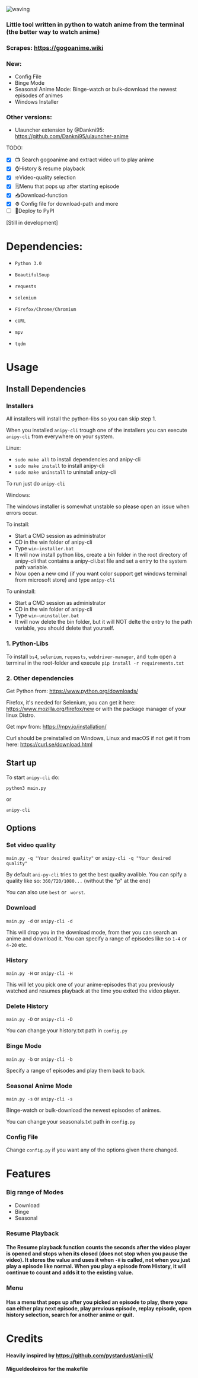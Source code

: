 
![waving](https://capsule-render.vercel.app/api?type=waving&height=200&text=sdaqo/anipy-cli&fontAlign=60&fontAlignY=40&color=021224&fontColor=b0b8b2&animation=fadeIn)

### Little tool written in python to watch anime from the terminal (the better way to watch anime)
### Scrapes: https://gogoanime.wiki

### New: 
- Config File
- Binge Mode
- Seasonal Anime Mode: Binge-watch or bulk-download the newest episodes of animes
- Windows Installer

### Other versions:
- Ulauncher extension by @Dankni95: 
https://github.com/Dankni95/ulauncher-anime 

TODO:
- [x] 📺 Search gogoanime and extract video url to play anime 
- [x] ⌚History & resume playback 
- [x] ❇️Video-quality selection 
- [x] 🗒️Menu that pops up after starting episode 
- [x] 📥Download-function
- [x] ⚙ Config file for download-path and more
- [ ] 🚀Deploy to PyPI

[Still in development]

# Dependencies:
- `Python 3.0`

- `BeautifulSoup`

- `requests`

- `selenium`

- `Firefox/Chrome/Chromium`

- `cURL`

- `mpv`

- `tqdm`
 

# Usage

## Install Dependencies

### Installers
All installers will install the python-libs so you can skip step 1. 

When you installed `anipy-cli` trough one of the installers you can execute `anipy-cli` from everywhere on your system.

Linux:

- `sudo make all` to install dependencies and anipy-cli
- `sudo make install` to install anipy-cli
- `sudo make uninstall` to uninstall anipy-cli

To run just do `anipy-cli` 

Windows: 

The windows installer is somewhat unstable so please open an issue when errors occur.

To install:
- Start a CMD session as administrator
- CD in the win folder of anipy-cli
- Type `win-installer.bat`
- It will now install python libs, create a bin folder in the root directory of anipy-cli that contains a anipy-cli.bat file and set a entry to the system path variable.
- Now open a new cmd (if you want color support get windows terminal from microsoft store) and type `anipy-cli`

To uninstall:
- Start a CMD session as administrator
- CD in the win folder of anipy-cli
- Type `win-uninstaller.bat`
- It will now delete the bin folder, but it will NOT delte the entry to the path variable, you should delete that yourself.

### 1. Python-Libs
To install `bs4`, `selenium`, `requests`, `webdriver-manager`, and `tqdm` open a terminal in the root-folder and execute `pip install -r requirements.txt`

### 2. Other dependencies

Get Python from: https://www.python.org/downloads/

Firefox, it's needed for Selenium, you can get it here: https://www.mozilla.org/firefox/new or with the package manager of your linux Distro.

Get mpv from: https://mpv.io/installation/

Curl should be preinstalled on Windows, Linux and macOS if not get it from here: https://curl.se/download.html

## Start up 
To start `anipy-cli` do:

`python3 main.py`

or

`anipy-cli`


## Options
### Set video quality
`main.py -q "Your desired quality"`  or `anipy-cli -q "Your desired quality"` 

By default `ani-py-cli` tries to get the best quality avalible. You can spify a quality like so: `360/720/1080...` (without the "p" at the end)

You can also use  `best` or ` worst`.

### Download

`main.py -d` or `anipy-cli -d`

This will drop you in the download mode, from ther you can search an anime and download it. You can specify a range of episodes like so `1-4` or `4-20` etc.

### History
`main.py -H` or `anipy-cli -H`

This will let you pick one of your anime-episodes that you previously watched and resumes playback at the time you exited the video player.

### Delete History

`main.py -D` or `anipy-cli -D`

You can change your history.txt path in `config.py`

### Binge Mode

`main.py -b` or `anipy-cli -b`

Specify a range of episodes and play them back to back.

### Seasonal Anime Mode

`main.py -s` or `anipy-cli -s`

Binge-watch or bulk-download the newest episodes of animes.

You can change your seasonals.txt path in `config.py`

### Config File
Change `config.py` if you want any of the options given there changed.

# Features

### Big range of Modes

- Download
- Binge
- Seasonal

### Resume Playback
#### The Resume playback function counts the seconds after the video player is opened and stops when its closed (does not stop when you pause the video). It stores the value and uses it when `-H` is called, not when you just play a episode like normal. When you play a episode from History, it will continue to count and adds it to the existing value.    

### Menu
#### Has a menu that pops up after you picked an episode to play, there yopu can either play next episode, play previous episode, replay episode, open history selection, search for another anime or quit.

# Credits
#### Heavily inspired by https://github.com/pystardust/ani-cli/
#### Migueldeoleiros for the makefile 
